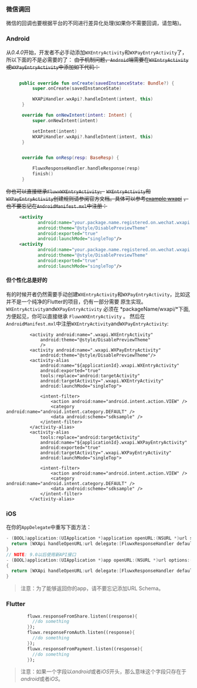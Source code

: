 ### 微信调回
微信的回调也要根据平台的不同进行差异化处理(如果你不需要回调，请忽略)。

### Android
从*0.4.0*开始，开发者不必手动添加`WXEntryActivity`和`WXPayEntryActivity`了，所以下面的不是必需要的了：
~~由于机制问题，`Android`端需要在`WXEntryActivity`或`WXPayEntryActivity`中添加如下代码：~~
```kotlin

     public override fun onCreate(savedInstanceState: Bundle?) {
          super.onCreate(savedInstanceState)

          WXAPiHandler.wxApi?.handleIntent(intent, this)
      }

      override fun onNewIntent(intent: Intent) {
          super.onNewIntent(intent)

          setIntent(intent)
          WXAPiHandler.wxApi?.handleIntent(intent, this)
      }


      override fun onResp(resp: BaseResp) {

          FluwxResponseHandler.handleResponse(resp)
          finish()
      }
```
~~你也可以直接继承`FluwxWXEntryActivity`。~~
~~`WXEntryActivity`和`WXPayEntryActivity`创建规则请参阅官方文档。具体可以参考[example wxapi](https://github.com/OpenFlutter/fluwx/tree/master/example/android/app/src/main/kotlin/net/sourceforge/simcpux/wxapi )~~
~~，也不要忘记在`AndroidManifest.mxl`中注册：~~
```xml
     <activity
            android:name="your.package.name.registered.on.wechat.wxapi.WXEntryActivity"
            android:theme="@style/DisablePreviewTheme"
            android:exported="true"
            android:launchMode="singleTop"/>
     <activity
            android:name="your.package.name.registered.on.wechat.wxapi.WXPayEntryActivity"
            android:theme="@style/DisablePreviewTheme"
            android:exported="true"
            android:launchMode="singleTop"/>

```


#### 但个性化总是好的
有的时候开者仍然需要手动创建`WXEntryActivity`和`WXPayEntryActivity`，比如这并不是一个纯净的Flutter的项目，仍有一部分需要
原生实现。`WXEntryActivity`and`WXPayEntryActivity` 必须在 *packageName/wxapi/*下面,方便起见，你可以直接继承 `FluwxWXEntryActivity` 。
然后在`AndroidManifest.mxl`中注册`WXEntryActivity`and`WXPayEntryActivity`:
```
         <activity android:name=".wxapi.WXEntryActivity"
             android:theme="@style/DisablePreviewTheme"
             />
         <activity android:name=".wxapi.WXPayEntryActivity"
             android:theme="@style/DisablePreviewTheme"/>
         <activity-alias
             android:name="${applicationId}.wxapi.WXEntryActivity"
             android:exported="true"
             tools:replace="android:targetActivity"
             android:targetActivity=".wxapi.WXEntryActivity"
             android:launchMode="singleTop">

             <intent-filter>
                 <action android:name="android.intent.action.VIEW" />
                 <category android:name="android.intent.category.DEFAULT" />
                 <data android:scheme="sdksample" />
             </intent-filter>
         </activity-alias>
         <activity-alias
             tools:replace="android:targetActivity"
             android:name="${applicationId}.wxapi.WXPayEntryActivity"
             android:exported="true"
             android:targetActivity=".wxapi.WXPayEntryActivity"
             android:launchMode="singleTop">

             <intent-filter>
                 <action android:name="android.intent.action.VIEW" />
                 <category android:name="android.intent.category.DEFAULT" />
                 <data android:scheme="sdksample" />
             </intent-filter>
         </activity-alias>

```
### iOS
在你的`AppDelegate`中重写下面方法：
```objective-c
- (BOOL)application:(UIApplication *)application openURL:(NSURL *)url sourceApplication:(NSString *)sourceApplication annotation:(id)annotation {
  return [WXApi handleOpenURL:url delegate:[FluwxResponseHandler defaultManager]];
}
// NOTE: 9.0以后使用新API接口
- (BOOL)application:(UIApplication *)app openURL:(NSURL *)url options:(NSDictionary<NSString*, id> *)options
{
  return [WXApi handleOpenURL:url delegate:[FluwxResponseHandler defaultManager]];
}

```
> 注意：为了能够返回你的app，请不要忘记添加URL Schema。

### Flutter
```dart
        fluwx.responseFromShare.listen((response){
          //do something
        });
        fluwx.responseFromAuth.listen((response){
          //do something
        });
        fluwx.responseFromPayment.listen((response){
          //do something
        });
```

> 注意：如果一个字段以*android*或者*iOS*开头，那么意味这个字段只存在于*android*或者*iOS*。
